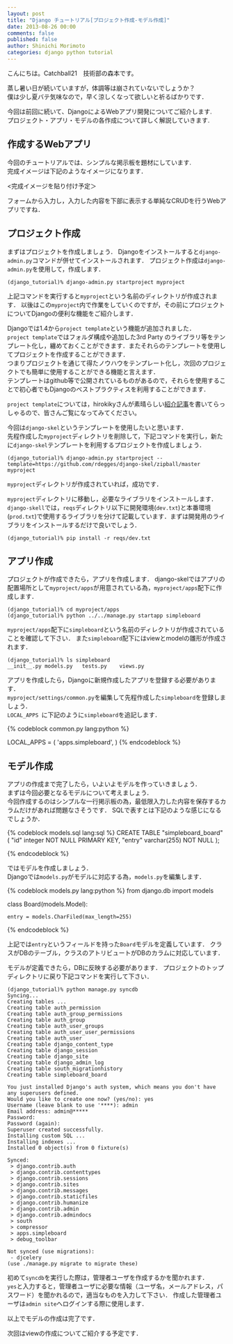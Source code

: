 ```yaml
---
layout: post
title: "Django チュートリアル[プロジェクト作成-モデル作成]"
date: 2013-08-26 00:00
comments: false
published: false
author: Shinichi Morimoto
categories: django python tutorial
---
```


こんにちは。Catchball21　技術部の森本です。

蒸し暑い日が続いていますが，体調等は崩されていないでしょうか？  
僕は少し夏バテ気味なので，早く涼しくなって欲しいと祈るばかりです．

今回は前回に続いて、DjangoによるWebアプリ開発についてご紹介します.  
プロジェクト・アプリ・モデルの各作成について詳しく解説していきます.

## 作成するWebアプリ

今回のチュートリアルでは、シンプルな掲示板を題材にしています.  
完成イメージは下記のようなイメージになります．

<完成イメージを貼り付け予定＞

フォームから入力し，入力した内容を下部に表示する単純なCRUDを行うWebアプリですね．

## プロジェクト作成

まずはプロジェクトを作成しましょう．
Djangoをインストールすると`django-admin.py`コマンドが併せてインストールされます．
プロジェクト作成は`django-admin.py`を使用して，作成します．

	(django_tutorial)% django-admin.py startproject myproject

上記コマンドを実行すると`myproject`という名前のディレクトリが作成されます．
以後はこの`myproject`内で作業をしていくのですが，その前にプロジェクトについてDjangoの便利な機能をご紹介します．

Djangoでは1.4から`project template`という機能が追加されました．  
`project template`ではフォルダ構成や追加した3rd Party のライブラリ等をテンプレート化し，纏めておくことができます．またそれらのテンプレートを使用してプロジェクトを作成することができます．  
つまりプロジェクトを通じて得たノウハウをテンプレート化し，次回のプロジェクトでも簡単に使用することができる機能と言えます．  
テンプレートはgithub等で公開されているものがあるので，それらを使用することで初心者でもDjangoのベストプラクティスを利用することができます．

`project template`については，hirokikyさんが素晴らしい[紹介記事](http://d.hatena.ne.jp/hirokiky/20120702/1341231182)を書いてらっしゃるので、皆さんご覧になってみてください。

今回は`django-skel`というテンプレートを使用したいと思います．  
先程作成した`myproject`ディレクトリを削除して，下記コマンドを実行し，新たに`django-skel`テンプレートを利用するプロジェクトを作成しましょう．

	(django_tutorial)% django-admin.py startproject --template=https://github.com/rdegges/django-skel/zipball/master myproject

`myproject`ディレクトリが作成されていれば，成功です．

`myproject`ディレクトリに移動し，必要なライブラリをインストールします．`django-skell`では，`reqs`ディレクトリ以下に開発環境(`dev.txt`)と本番環境(`prod.txt`)で使用するライブラリを分けて記載しています．まずは開発用のライブラリをインストールするだけで良いでしょう．

	(django_tutorial)% pip install -r reqs/dev.txt



## アプリ作成

プロジェクトが作成できたら，アプリを作成します．
django-skelではアプリの配置場所として`myproject/apps`が用意されている為，`myproject/apps`配下に作成します．

	(django_tutorial)% cd myproject/apps
	(django_tutorial)% python ../../manage.py startapp simpleboard

`myproject/apps`配下に`simpleboard`という名前のディレクトリが作成されていることを確認して下さい．
また`simpleboard`配下にはviewとmodelの雛形が作成されます．

	(django_tutorial)% ls simpleboard
	__init__.py models.py   tests.py    views.py

アプリを作成したら，Djangoに新規作成したアプリを登録する必要があります．  
`myproject/settings/common.py`を編集して先程作成した`simpleboard`を登録しましょう．  
`LOCAL_APPS `に下記のように`simpleboard`を追記します．  

{% codeblock common.py lang:python %}

LOCAL_APPS = (
    'apps.simpleboard',
)
{% endcodeblock %}


## モデル作成

アプリの作成まで完了したら，いよいよモデルを作っていきましょう．  
まずは今回必要となるモデルについて考えましょう．  
今回作成するのはシンプルな一行掲示板の為，最低限入力した内容を保存するカラムだけがあれば問題なさそうです．
SQLで表すとは下記のような感じになるでしょうか．

{% codeblock models.sql lang:sql %}
CREATE TABLE "simpleboard_board" (
   "id" integer NOT NULL PRIMARY KEY,
   "entry" varchar(255) NOT NULL
);

{% endcodeblock %}  

ではモデルを作成しましょう．  
Djangoでは`models.py`がモデルに対応する為，`models.py`を編集します．

{% codeblock models.py lang:python %}
from django.db import models


class Board(models.Model):

	entry = models.CharFiled(max_length=255)


{% endcodeblock %}

上記では`entry`というフィールドを持った`Board`モデルを定義しています．
クラスがDBのテーブル，クラスのアトリビュートがDBのカラムに対応しています．

モデルが定義できたら，DBに反映する必要があります．
プロジェクトのトップディレクトリに戻り下記コマンドを実行して下さい．

	(django_tutorial)% python manage.py syncdb
	Syncing...
	Creating tables ...
	Creating table auth_permission
	Creating table auth_group_permissions
	Creating table auth_group
	Creating table auth_user_groups
	Creating table auth_user_user_permissions
	Creating table auth_user
	Creating table django_content_type
	Creating table django_session
	Creating table django_site
	Creating table django_admin_log
	Creating table south_migrationhistory
	Creating table simpleboard_board

	You just installed Django's auth system, which means you don't have any superusers defined.
	Would you like to create one now? (yes/no): yes
	Username (leave blank to use '****): admin
	Email address: admin@*****
	Password:
	Password (again):
	Superuser created successfully.
	Installing custom SQL ...
	Installing indexes ...
	Installed 0 object(s) from 0 fixture(s)

	Synced:
	 > django.contrib.auth
	 > django.contrib.contenttypes
	 > django.contrib.sessions
	 > django.contrib.sites
	 > django.contrib.messages
	 > django.contrib.staticfiles
	 > django.contrib.humanize
	 > django.contrib.admin
	 > django.contrib.admindocs
	 > south
	 > compressor
	 > apps.simpleboard
	 > debug_toolbar

	Not synced (use migrations):
	 - djcelery
	(use ./manage.py migrate to migrate these)

初めて`syncdb`を実行した際は，管理者ユーザを作成するかを聞かれます．  
`yes`と入力すると，管理者ユーザに必要な情報（ユーザ名，メールアドレス，パスワード）を聞かれるので，適当なものを入力して下さい．
作成した管理者ユーザは`admin site`へログインする際に使用します．

以上でモデルの作成は完了です．

次回はviewの作成についてご紹介する予定です．